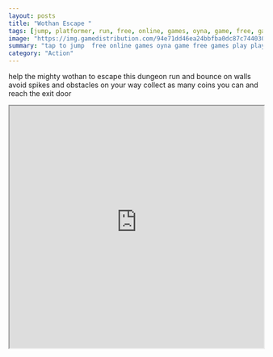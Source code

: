 ```yaml
---
layout: posts
title: "Wothan Escape "
tags: [jump, platformer, run, free, online, games, oyna, game, free, games, play, play, games]
image: "https://img.gamedistribution.com/94e71dd46ea24bbfba0dc87c74403008.jpg"
summary: "tap to jump  free online games oyna game free games play play games"
category: "Action"
---
```


help the mighty wothan to escape this dungeon run and bounce on walls avoid spikes and obstacles on your way collect as many coins you can and reach the exit door

<iframe width="100%" height="480px;" src="https://html5.gamedistribution.com/94e71dd46ea24bbfba0dc87c74403008/"></iframe>